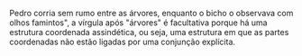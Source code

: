 Pedro corria sem rumo entre as árvores, enquanto o bicho o observava com olhos famintos", a vírgula após "árvores" é facultativa porque há uma estrutura coordenada assindética, ou seja, uma estrutura em que as partes coordenadas não estão ligadas por uma conjunção explícita.